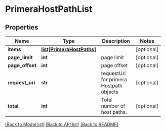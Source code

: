# PrimeraHostPathList

## Properties
Name | Type | Description | Notes
------------ | ------------- | ------------- | -------------
**items** | [**list[PrimeraHostPaths]**](PrimeraHostPaths.md) |  | [optional] 
**page_limit** | **int** | page limit | [optional] 
**page_offset** | **int** | page offset | [optional] 
**request_uri** | **str** | requestUri for primera Hostpath objects | [optional] 
**total** | **int** | Total number of host paths. | [optional] 

[[Back to Model list]](../README.md#documentation-for-models) [[Back to API list]](../README.md#documentation-for-api-endpoints) [[Back to README]](../README.md)


